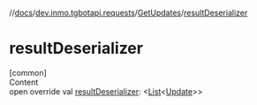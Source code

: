 //[docs](../../../index.md)/[dev.inmo.tgbotapi.requests](../index.md)/[GetUpdates](index.md)/[resultDeserializer](result-deserializer.md)



# resultDeserializer  
[common]  
Content  
open override val [resultDeserializer](result-deserializer.md): <[List](https://kotlinlang.org/api/latest/jvm/stdlib/kotlin.collections/-list/index.html)<[Update](../../dev.inmo.tgbotapi.types.update.abstracts/-update/index.md)>>  



